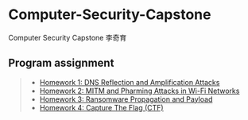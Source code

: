 # Computer-Security-Capstone
Computer Security Capstone 李奇育

## Program assignment
>* [Homework 1: DNS Reflection and Amplification Attacks](/HW1)
>* [Homework 2: MITM and Pharming Attacks in Wi-Fi Networks](/HW2)
>* [Homework 3: Ransomware Propagation and Payload](/HW3)
>* [Homework 4: Capture The Flag (CTF)](/HW4)
